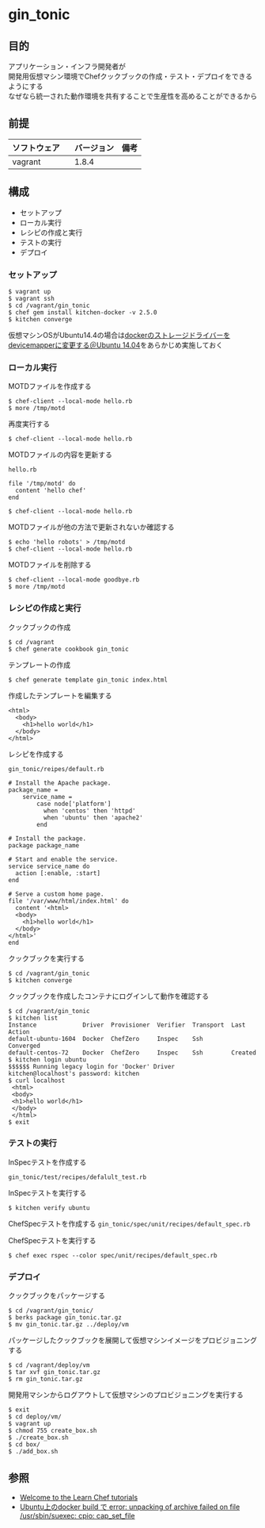 # gin_tonic

## 目的

アプリケーション・インフラ開発者が  
開発用仮想マシン環境でChefクックブックの作成・テスト・デプロイをできるようにする  
なぜなら統一された動作環境を共有することで生産性を高めることができるから

## 前提
| ソフトウェア     | バージョン    | 備考         |
|:---------------|:-------------|:------------|
| vagrant   　　　| 1.8.4       |             |

## 構成
+ セットアップ
+ ローカル実行
+ レシピの作成と実行
+ テストの実行
+ デプロイ

### セットアップ
```
$ vagrant up
$ vagrant ssh
$ cd /vagrant/gin_tonic
$ chef gem install kitchen-docker -v 2.5.0
$ kitchen converge
```
仮想マシンOSがUbuntu14.4の場合は[dockerのストレージドライバーをdevicemapperに変更する＠Ubuntu 14.04](http://www.mazn.net/blog/2015/12/13/1545.html)をあらかじめ実施しておく

### ローカル実行
MOTDファイルを作成する

```
$ chef-client --local-mode hello.rb
$ more /tmp/motd 
```

再度実行する
```
$ chef-client --local-mode hello.rb
```

MOTDファイルの内容を更新する

`hello.rb`
```
file '/tmp/motd' do
  content 'hello chef'
end
```

```
$ chef-client --local-mode hello.rb
```

MOTDファイルが他の方法で更新されないか確認する

```
$ echo 'hello robots' > /tmp/motd
$ chef-client --local-mode hello.rb
```

MOTDファイルを削除する

```
$ chef-client --local-mode goodbye.rb
$ more /tmp/motd
```

### レシピの作成と実行

クックブックの作成

```
$ cd /vagrant
$ chef generate cookbook gin_tonic
```

テンプレートの作成

```
$ chef generate template gin_tonic index.html
```

作成したテンプレートを編集する

```
<html>
  <body>
    <h1>hello world</h1>
  </body>
</html>
```

レシピを作成する

`gin_tonic/reipes/default.rb`

```
# Install the Apache package.
package_name =
    service_name =
        case node['platform']
          when 'centos' then 'httpd'
          when 'ubuntu' then 'apache2'
        end

# Install the package.
package package_name

# Start and enable the service.
service service_name do
  action [:enable, :start]
end

# Serve a custom home page.
file '/var/www/html/index.html' do
  content '<html>
  <body>
    <h1>hello world</h1>
  </body>
</html>'
end
```

クックブックを実行する

```
$ cd /vagrant/gin_tonic
$ kitchen converge
```

クックブックを作成したコンテナにログインして動作を確認する
```
$ cd /vagrant/gin_tonic
$ kitchen list
Instance             Driver  Provisioner  Verifier  Transport  Last Action
default-ubuntu-1604  Docker  ChefZero     Inspec    Ssh        Converged
default-centos-72    Docker  ChefZero     Inspec    Ssh        Created
$ kitchen login ubuntu
$$$$$$ Running legacy login for 'Docker' Driver
kitchen@localhost's password: kitchen
$ curl localhost
 <html>
 <body>
 <h1>hello world</h1>
 </body>
 </html>
$ exit
```

### テストの実行

InSpecテストを作成する

`gin_tonic/test/recipes/defalult_test.rb`


InSpecテストを実行する
```
$ kitchen verify ubuntu
```

ChefSpecテストを作成する
`gin_tonic/spec/unit/recipes/default_spec.rb`

ChefSpecテストを実行する
```
$ chef exec rspec --color spec/unit/recipes/default_spec.rb 
```

### デプロイ
クックブックをパッケージする
```
$ cd /vagrant/gin_tonic/
$ berks package gin_tonic.tar.gz
$ mv gin_tonic.tar.gz ../deploy/vm
```

パッケージしたクックブックを展開して仮想マシンイメージをプロビジョニングする
```
$ cd /vagrant/deploy/vm
$ tar xvf gin_tonic.tar.gz
$ rm gin_tonic.tar.gz 
```

開発用マシンからログアウトして仮想マシンのプロビジョニングを実行する
```
$ exit
$ cd deploy/vm/
$ vagrant up
$ chmod 755 create_box.sh 
$ ./create_box.sh 
$ cd box/
$ ./add_box.sh 
```

## 参照
+ [Welcome to the Learn Chef tutorials](https://learn.chef.io/tutorials/)
+ [Ubuntu上のdocker build で error: unpacking of archive failed on file /usr/sbin/suexec: cpio: cap_set_file](http://qiita.com/kaakaa_hoe/items/602f0cef1fa50ebdcbfc)

